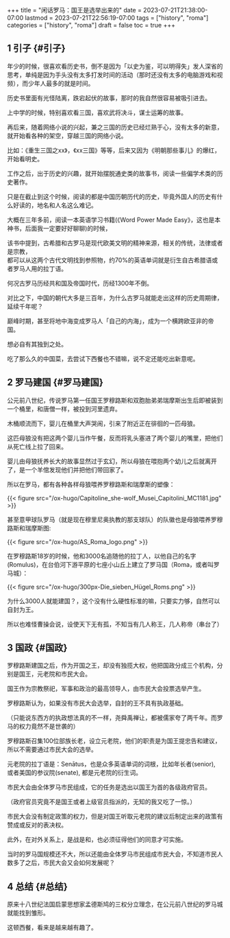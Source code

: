 +++
title = "闲话罗马：国王是选举出来的"
date = 2023-07-21T21:38:00-07:00
lastmod = 2023-07-21T22:56:19-07:00
tags = ["history", "roma"]
categories = ["history", "roma"]
draft = false
toc = true
+++

## <span class="section-num">1</span> 引子 {#引子}

年少的时候，很喜欢看历史书，倒不是因为「以史为鉴，可以明得失」发人深省的思考，单纯是因为手头没有太多打发时间的活动（那时还没有太多的电脑游戏和视频），而少年人最多的就是时间。 <br/>

历史书里面有光怪陆离，跌宕起伏的故事，那时的我自然很容易被吸引进去。 <br/>

上中学的时候，特别喜欢看三国，喜欢武将决斗，谋士运筹的故事。 <br/>

再后来，随着网络小说的兴起，兼之三国的历史已经烂熟于心，没有太多的新意，就开始看各种的架空，穿越三国的网络小说。 <br/>

比如：《重生三国之xx》，《xx三国》等等，后来又因为《明朝那些事儿》的爆红，开始看明史。 <br/>

工作之后，出于历史的兴趣，就开始摆脱通史类的故事书，阅读一些偏学术类的历史著作。 <br/>

只是在截止到这个时候，阅读的都是中国历朝历代的历史，毕竟外国人的历史有什么好读的，地名和人名这么难记。 <br/>

大概在三年多前，阅读一本英语学习书籍(《Word Power Made Easy》，这也是本神书，后面我一定要好好聊聊)的时候， <br/>

该书中提到，古希腊和古罗马是现代欧美文明的精神来源，相关的传统，法律或者是宗教， <br/>
都可以从这两个古代文明找到参照物，约70%的英语单词就是衍生自古希腊语或者罗马人用的拉丁语。 <br/>

何况古罗马历经共和国及帝国时代，历经1300年不倒。 <br/>

对比之下，中国的朝代大多是三百年，为什么古罗马就能走出这样的历史周期律，延续千年呢？ <br/>

巅峰时期，甚至将地中海变成罗马人「自己的内海」，成为一个横跨欧亚非的帝国。 <br/>

想必自有其独到之处。 <br/>

吃了那么久的中国菜，去尝试下西餐也不错嘛，说不定还能吃出新意呢。 <br/>


## <span class="section-num">2</span> 罗马建国 {#罗马建国}

公元前八世纪，传说罗马第一任国王罗穆路斯和双胞胎弟弟瑞摩斯出生后即被装到一个桶里，和唐僧一样，被投到河里遗弃。 <br/>

木桶顺流而下，婴儿在桶里大声哭闹，引来了附近正在徘徊的一匹母狼。 <br/>

这匹母狼没有把这两个婴儿当作午餐，反而将乳头塞进了两个婴儿的嘴里，把他们从死亡线上拉了回来。 <br/>

婴儿由母狼抚养长大的故事显然过于玄幻，所以母狼在喂抱两个幼儿之后就离开了，是一个羊倌发现他们并把他们带回家了。 <br/>

所以在罗马，都有各种各样母狼喂养罗穆路斯和瑞摩斯的塑像： <br/>

{{< figure src="/ox-hugo/Capitoline_she-wolf_Musei_Capitolini_MC1181.jpg" >}} <br/>

甚至意甲球队罗马（就是现在穆里尼奥执教的那支球队）的队徽也是母狼喂养罗穆路斯和瑞摩斯图: <br/>

{{< figure src="/ox-hugo/AS_Roma_logo.png" >}} <br/>

在罗穆路斯18岁的时候，他和3000名追随他的拉丁人，以他自己的名字(Romulus)，在台伯河下游平原的七座小山丘上建立了罗马国（Roma，或者叫罗马城）： <br/>

{{< figure src="/ox-hugo/300px-Die_sieben_Hügel_Roms.png" >}} <br/>

为什么3000人就能建国？，这个没有什么硬性标准的嘛，只要实力够，自然可以自封为王。 <br/>

所以也难怪曹操会说，设使天下无有孤，不知当有几人称王，几人称帝（串台了） <br/>


## <span class="section-num">3</span> 国政 {#国政}

罗穆路斯建国之后，作为开国之王，却没有独揽大权，他把国政分成三个机构，分别是国王，元老院和市民大会。 <br/>

国王作为宗教祭祀，军事和政治的最高领导人，由市民大会投票选举产生。 <br/>

罗穆路斯认为，如果没有市民大会选举，自封的王不具有执政基础。 <br/>

（只能说东西方的执政想法真的不一样，尧舜禹禅让，都被儒家夸了两千年。而罗马的权力竟然不是世袭的） <br/>

罗穆路斯召集100位部族长老，设立元老院，他们的职责是为国王提忠告和建议，所以不需要通过市民大会的选举。 <br/>

元老院的拉丁语是：Senātus，也是众多英语单词的词根，比如年长者(senior), 或者美国的参议院(senate), 都是元老院的衍生词。 <br/>

市民大会由全体罗马市民组成，它的任务是选出以国王为首的各级政府官员。 <br/>

（政府官员究竟不是国王或者上级官员指派的，无知的我又吃了一惊。） <br/>

市民大会没有制定政策的权力，但是对国王听取元老院的建议后制定出来的政策有赞成或反对的表决权。 <br/>

此外，在对外关系上，是战是和，也必须征得他们的同意才可实施。 <br/>

当时的罗马国规模还不大，所以还能由全体罗马市民组成市民大会，不知道市民人数多了之后，市民大会又会如何发展呢？ <br/>


## <span class="section-num">4</span> 总结 {#总结}

原来十八世纪法国启蒙思想家孟德斯鸠的三权分立理念，在公元前八世纪的罗马城就能找到雏形。 <br/>

这顿西餐，看来是越来越有趣了。 <br/>

